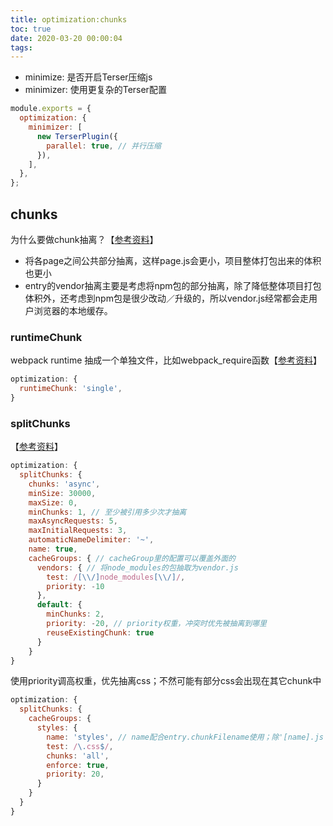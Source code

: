 ```yaml
---
title: optimization:chunks
toc: true
date: 2020-03-20 00:00:04
tags:
---
```



* minimize: 是否开启Terser压缩js
* minimizer: 使用更复杂的Terser配置

```js
module.exports = {
  optimization: {
    minimizer: [
      new TerserPlugin({
        parallel: true, // 并行压缩
      }),
    ],
  },
};
```


## chunks
为什么要做chunk抽离？【[参考资料](https://imweb.io/topic/5b66dd601402769b60847149)】
* 将各page之间公共部分抽离，这样page.js会更小，项目整体打包出来的体积也更小
* entry的vendor抽离主要是考虑将npm包的部分抽离，除了降低整体项目打包体积外，还考虑到npm包是很少改动／升级的，所以vendor.js经常都会走用户浏览器的本地缓存。


### runtimeChunk
webpack runtime 抽成一个单独文件，比如webpack_require函数【[参考资料](https://webpack.js.org/configuration/optimization/#optimizationruntimechunk)】
```js
optimization: {
  runtimeChunk: 'single',
}
```

### splitChunks
【[参考资料](https://webpack.js.org/plugins/split-chunks-plugin/)】
```js
optimization: {
  splitChunks: {
    chunks: 'async', 
    minSize: 30000,
    maxSize: 0,
    minChunks: 1, // 至少被引用多少次才抽离
    maxAsyncRequests: 5,
    maxInitialRequests: 3,
    automaticNameDelimiter: '~',
    name: true,
    cacheGroups: { // cacheGroup里的配置可以覆盖外面的
      vendors: { // 将node_modules的包抽取为vendor.js
        test: /[\\/]node_modules[\\/]/,
        priority: -10
      },
      default: {
        minChunks: 2,
        priority: -20, // priority权重，冲突时优先被抽离到哪里
        reuseExistingChunk: true
      }
    }
}
```

使用priority调高权重，优先抽离css；不然可能有部分css会出现在其它chunk中
```js
optimization: {
  splitChunks: {
    cacheGroups: {
      styles: {
        name: 'styles', // name配合entry.chunkFilename使用；除'[name].js'外，还支持hash，默认是id
        test: /\.css$/,
        chunks: 'all',
        enforce: true,
        priority: 20, 
      }
    }
  }
}
```

